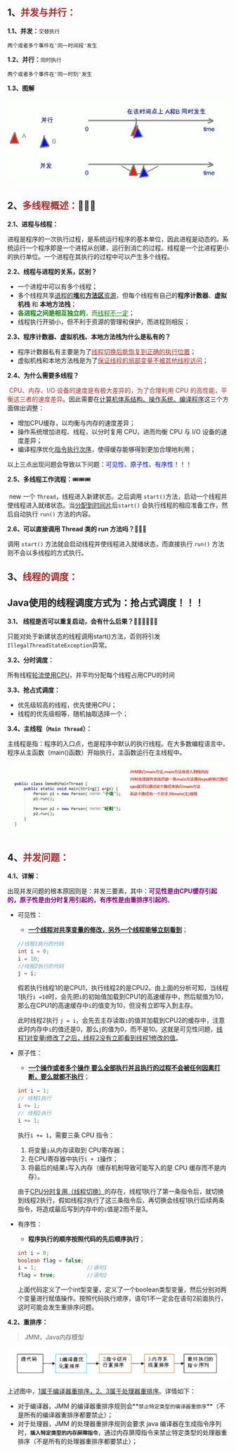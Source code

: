 ## 1、<span style="color:brown">并发与并行：</span>

**1.1、并发：**`交替执行`

```apl
两个或者多个事件在'同一时间段'发生
```

**1.2、并行：**`同时执行`

```apl
两个或者多个事件在'同一时刻'发生
```

**1.3、图解**

![多线程](https://raw.githubusercontent.com/root-bine/image/main/Typora-image/%E5%B9%B6%E5%8F%91%E4%B8%8E%E5%B9%B6%E8%A1%8C.png)



## 2、<span style="color:brown">多线程概述：</span>🎑🎑🎑

**2.1、进程与线程：**

​		进程是程序的一次执行过程，是系统运行程序的基本单位，因此进程是动态的。系统运行一个程序即是一个进程从创建，运行到消亡的过程。线程是一个比进程更小的执行单位。一个进程在其执行的过程中可以产生多个线程。

**2.2、线程与进程的关系，区别？**

- 一个进程中可以有多个线程；
- 多个线程共享<u>进程的**堆**和**方法区**资源</u>，但每个线程有自己的**程序计数器**、**虚拟机栈** 和 **本地方法栈**；
- <span style="color:green">**各进程之间是相互独立的**，而<u>线程不一定</u></span>；
- 线程执行开销小，但不利于资源的管理和保护，而进程则相反；

**2.3、程序计数器、虚拟机栈、本地方法栈为什么是私有的？**

- 程序计数器私有主要是为了<span style="color:brown"><u>线程切换后能恢复到正确的执行位置</u></span>；
- 虚拟机栈和本地方法栈是为了<span style="color:brown"><u>保证线程的局部变量不被其他线程访问</u></span>；

**2.4、为什么需要多线程？**

​		<span style="color:brown">CPU、内存、I/O 设备的速度是有极大差异的，为了合理利用 CPU 的高性能，平衡这三者的速度差异</span>。因此需要在<u>计算机体系结构、操作系统、编译程序</u>这三个方面做出调整：

- 增加CPU缓存，以均衡与内存的速度差异；
- 操作系统增加进程、线程，以分时复用 CPU，进而均衡 CPU 与 I/O 设备的速度差异；
- 编译程序优化<u>指令执行次序</u>，使得缓存能够得到更加合理地利用；

以上三点出现问题会导致以下问题：<span style="color:blue">可见性、原子性、有序性</span>！！！

**2.5、多线程工作流程：**🎟️🎟️🎟️

​		new 一个 `Thread`，线程进入新建状态。之后调用 `start()`方法，启动一个线程并使线程进入就绪状态。当<u>分配到时间片</u>后`start()` 会执行线程的相应准备工作，然后自动执行 `run()` 方法的内容。

**2.6、可以直接调用 Thread 类的 run 方法吗？**🎈🎈🎈

调用 `start()` 方法就会启动线程并使线程进入就绪状态，而直接执行 `run()` 方法则不会以多线程的方式执行。



## 3、<span style="color:brown">线程的调度：</span>

## Java使用的线程调度方式为：抢占式调度！！！

**3.1、 线程是否可以重复启动，会有什么后果？**💂‍♂️💂‍♂️💂‍♂️

只能对处于新建状态的线程调用start()方法，否则将引发`IllegalThreadStateException`异常。

**3.2、分时调度：**

所有线程<u>轮流使用CPU</u>，并平均分配每个线程占用CPU的时间

**3.3、抢占式调度：**

<!--线程随机性-->

- 优先级较高的线程，优先使用CPU；
- 线程的优先级相等，随机抽取选择一个；

**3.4、主线程（`Main Thread`）：**

​		主线程是指：程序的入口点，也是程序中默认的执行线程。在大多数编程语言中，程序从主函数（main()函数）开始执行，主函数运行在主线程中。

![](https://raw.githubusercontent.com/root-bine/image/main/Typora-image/%E4%B8%BB%E7%BA%BF%E7%A8%8B%E8%A7%A3%E9%87%8A.png)

## 4、<span style="color:brown">并发问题：</span>

**4.1、详解：**

​		出现并发问题的根本原因则是：并发三要素，其中：<span style="color:purple">**可见性是由CPU缓存引起的，原子性是由分时复用引起的，有序性是由重排序引起的**</span>。

- 可见性：

  - <u>**一个线程对共享变量的修改，另外一个线程能够立刻看到**</u>；

  ```java
  //线程1执行的代码
  int i = 0;
  i = 10;
  //线程2执行的代码
  j = i;
  ```

  假若执行线程1的是CPU1，执行线程2的是CPU2。由上面的分析可知，当线程1执行`i =10`时，会先把`i`的初始值加载到CPU1的高速缓存中，然后赋值为10，那么在CPU1的高速缓存中`i`的值变为10，但没有立即写入到主存。

  此时线程2执行 `j = i`，会先去主存读取`i`的值并加载到CPU2的缓存中，注意此时内存中`i`的值还是0，那么`j`的值为0，而不是10。这就是可见性问题，<u>线程1对变量i修改了之后，线程2没有立即看到线程1修改的值</u>。


- 原子性：

  - <u>**一个操作或者多个操作 要么全部执行并且执行的过程不会被任何因素打断，要么就都不执行**</u>；

  ```java
  int i = 1;
  // 线程1执行
  i += 1;
  // 线程2执行
  i += 1;
  ```

  执行`i += 1`，需要三条 CPU 指令：

  1. 将变量`i`从内存读取到 CPU寄存器；
  2. 在CPU寄存器中执行`i + 1`操作；
  3. 将最后的结果`i`写入内存（缓存机制导致可能写入的是 CPU 缓存而不是内存）。

  由于<u>CPU分时复用（线程切换）</u>的存在，线程1执行了第一条指令后，就切换到线程2执行，假如线程2执行了这三条指令后，再切换会线程1执行后续两条指令，将造成最后写到内存中的`i`值是2而不是3。

- 有序性：

  - **程序执行的顺序按照代码的先后顺序执行**；

  ```java
  int i = 0;              
  boolean flag = false;
  i = 1;                //语句1  
  flag = true;          //语句2
  ```

  上面代码定义了一个int型变量，定义了一个boolean类型变量，然后分别对两个变量进行赋值操作。按照代码执行顺序，语句1不一定会在语句2前面执行，这时可能会发生重排序问题。

**4.2、重排序：**

> JMM，Java内存模型

![image-20230706163939910](https://raw.githubusercontent.com/root-bine/image/main/Typora-image/%E6%9C%89%E5%BA%8F%E6%80%A7%E4%B9%8B%E9%87%8D%E6%8E%92%E5%BA%8F.png)

上述图中，<u>1属于编译器重排序，2、3属于处理器重排序</u>。详情如下：

- 对于编译器，JMM 的编译器重排序规则会**`禁止特定类型的编译器重排序`**（不是所有的编译器重排序都要禁止）；
- 对于处理器，JMM 的处理器重排序规则会要求 java 编译器在生成指令序列时，**`插入特定类型的内存屏障指令`**，通过内存屏障指令来禁止特定类型的处理器重排序（不是所有的处理器重排序都要禁止）；
